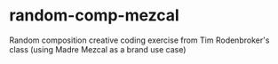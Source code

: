 # random-comp-mezcal
Random composition creative coding exercise from Tim Rodenbroker's class (using Madre Mezcal as a brand use case)
